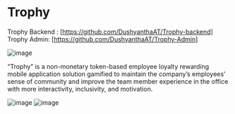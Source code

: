 # Trophy

Trophy Backend : [https://github.com/DushyanthaAT/Trophy-backend]
Trophy Admin: [https://github.com/DushyanthaAT/Trophy-Admin]

![image](https://github.com/disara7/Trophy/assets/129250994/577b9a21-e367-4753-93a5-60a468ef9276)

“Trophy” is a non-monetary token-based employee loyalty rewarding mobile application solution gamified to maintain the company’s employees’ sense of community and improve the team member experience in the office with more interactivity, inclusivity, and motivation.

![image](https://github.com/disara7/Trophy/assets/129250994/b38ff735-4917-4547-93e6-cf9cbc6787dd)
![image](https://github.com/disara7/Trophy/assets/129250994/ef29b975-0bba-483b-a140-754c9274b58b)
